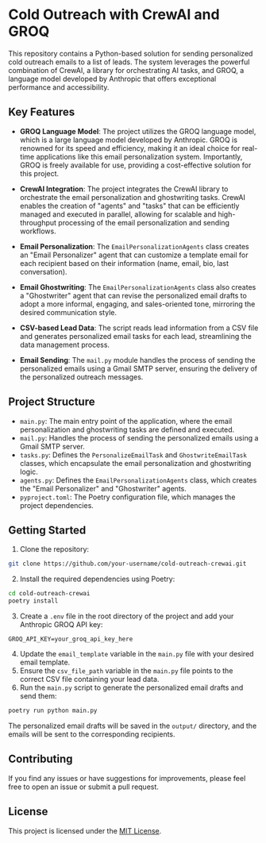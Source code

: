 # Cold Outreach with CrewAI and GROQ

This repository contains a Python-based solution for sending personalized cold outreach emails to a list of leads. The system leverages the powerful combination of CrewAI, a library for orchestrating AI tasks, and GROQ, a language model developed by Anthropic that offers exceptional performance and accessibility.

## Key Features

- **GROQ Language Model**: The project utilizes the GROQ language model, which is a large language model developed by Anthropic. GROQ is renowned for its speed and efficiency, making it an ideal choice for real-time applications like this email personalization system. Importantly, GROQ is freely available for use, providing a cost-effective solution for this project.

- **CrewAI Integration**: The project integrates the CrewAI library to orchestrate the email personalization and ghostwriting tasks. CrewAI enables the creation of "agents" and "tasks" that can be efficiently managed and executed in parallel, allowing for scalable and high-throughput processing of the email personalization and sending workflows.

- **Email Personalization**: The `EmailPersonalizationAgents` class creates an "Email Personalizer" agent that can customize a template email for each recipient based on their information (name, email, bio, last conversation).

- **Email Ghostwriting**: The `EmailPersonalizationAgents` class also creates a "Ghostwriter" agent that can revise the personalized email drafts to adopt a more informal, engaging, and sales-oriented tone, mirroring the desired communication style.

- **CSV-based Lead Data**: The script reads lead information from a CSV file and generates personalized email tasks for each lead, streamlining the data management process.

- **Email Sending**: The `mail.py` module handles the process of sending the personalized emails using a Gmail SMTP server, ensuring the delivery of the personalized outreach messages.

## Project Structure

- `main.py`: The main entry point of the application, where the email personalization and ghostwriting tasks are defined and executed.
- `mail.py`: Handles the process of sending the personalized emails using a Gmail SMTP server.
- `tasks.py`: Defines the `PersonalizeEmailTask` and `GhostwriteEmailTask` classes, which encapsulate the email personalization and ghostwriting logic.
- `agents.py`: Defines the `EmailPersonalizationAgents` class, which creates the "Email Personalizer" and "Ghostwriter" agents.
- `pyproject.toml`: The Poetry configuration file, which manages the project dependencies.

## Getting Started

1. Clone the repository:

```bash
git clone https://github.com/your-username/cold-outreach-crewai.git
```

2. Install the required dependencies using Poetry:

```bash
cd cold-outreach-crewai
poetry install
```

3. Create a `.env` file in the root directory of the project and add your Anthropic GROQ API key:

```
GROQ_API_KEY=your_groq_api_key_here
```

4. Update the `email_template` variable in the `main.py` file with your desired email template.
5. Ensure the `csv_file_path` variable in the `main.py` file points to the correct CSV file containing your lead data.
6. Run the `main.py` script to generate the personalized email drafts and send them:

```bash
poetry run python main.py
```

The personalized email drafts will be saved in the `output/` directory, and the emails will be sent to the corresponding recipients.

## Contributing

If you find any issues or have suggestions for improvements, please feel free to open an issue or submit a pull request.

## License

This project is licensed under the [MIT License](LICENSE).
